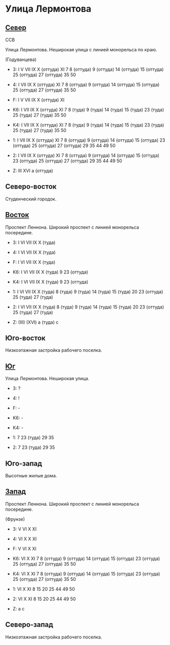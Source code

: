 # Улица Лермонтова

## [Север](./10570097.md)

ССВ

Улица Лермонтова.
Неширокая улица с линией монорельса по краю.

(Годуванцева)

* 3:    I   V   VII IX  X (оттуда)  XI
        7   8 (оттуда)  9 (оттуда)  14 (оттуда) 15 (оттуда)
        25 (оттуда) 27 (оттуда) 35  50
* 4:    I   VII IX  X (оттуда)  XI
        7   8 (оттуда)  9 (оттуда)  14 (оттуда) 15 (оттуда)
        25 (оттуда) 27 (оттуда) 35  50
* F:    I   V   VII IX  X (оттуда)  XI

* K6:   I   VII IX  X (оттуда)  XI
        7   8 (туда)    9 (туда)    14 (туда)   15 (туда)
        23 (туда)   25 (туда)   27 (туда)   35  50
* K4:   I   VII IX  X (оттуда)  XI
        7   8 (туда)    9 (туда)    14 (туда)   15 (туда)
        23 (туда)   25 (туда)   27 (туда)   35  50
* 1:    I   VII IX  X (оттуда)  XI
        7   8 (оттуда)  9 (оттуда)  14 (оттуда) 15 (оттуда)
        23 (оттуда) 25 (оттуда) 27 (оттуда) 29  35
        44  49  50
* 2:    I   VII IX  X (оттуда)  XI
        7   8 (оттуда)  9 (оттуда)  14 (оттуда) 15 (оттуда)
        23 (оттуда) 25 (оттуда) 27 (оттуда) 29  35
        44  49  50

* Z:    III XVI
        a (оттуда)

## Северо-восток

Студенческий городок.

## [Восток](./10580100.md)

Проспект Леннона.
Широкий проспект с линией монорельса посередине.

* 3:    I   VI  VII IX  X (туда)
* 4:    I   VI  VII IX  X (туда)
* F:    I   VI  VII IX  X (туда)

* K6:   I   VI  VII IX  X (туда)
        9   23 (оттуда)
* K4:   I   VI  VII IX  X (туда)
        9   23 (оттуда)
* 1:    I   VI  VII IX  X (туда)
        8 (туда)    9 (туда)    14 (туда)   15 (туда)   20
        23 (оттуда) 25 (туда)   27 (туда)
* 2:    I   VI  VII IX  X (туда)
        8 (туда)    9 (туда)    14 (туда)   15 (туда)   20
        23 (оттуда) 25 (туда)   27 (туда)

* Z:    (III)   (XVI)
        a (туда)    c

## Юго-восток

Низкоэтажная застройка рабочего поселка.

## [Юг](./10570110.md)

Улица Лермонтова.
Неширокая улица.

* 3:    ?
* 4:    !
* F:    -

* K6:   -
* K4:   -
* 1:    7   23 (туда)   29  35
* 2:    7   23 (туда)   29  35

## Юго-запад

Высотные жилые дома.

## [Запад](./10560100.md)

Проспект Леннона.
Широкий проспект с линией монорельса посередине.

(Фрунзе)

* 3:    V   VI  X   XI
* 4:    VI  X   X   XI
* F:    V   VI  X   XI

* K6:   VI  X   XI
        7   8 (оттуда)  9 (оттуда)  14 (оттуда) 15 (оттуда)
        23 (оттуда) 25 (оттуда) 27 (оттуда) 35  50
* K4:   VI  X   XI
        7   8 (оттуда)  9 (оттуда)  14 (оттуда) 15 (оттуда)
        23 (оттуда) 25 (оттуда) 27 (оттуда) 35  50
* 1:    VI  X   XI
        8   15  20  25  44  49  50
* 2:    VI  X   XI
        8   15  20  25  44  49  50

* Z:    a   c

## Северо-запад

Низкоэтажная застройка рабочего поселка.
